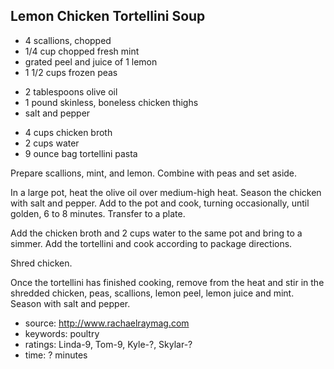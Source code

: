 Lemon Chicken Tortellini Soup
-----------------------------

- 4 scallions, chopped
- 1/4 cup chopped fresh mint
- grated peel and juice of 1 lemon
- 1 1/2 cups frozen peas
<!-- -->
- 2 tablespoons olive oil
- 1 pound skinless, boneless chicken thighs
- salt and pepper
<!-- -->
- 4 cups chicken broth
- 2 cups water
- 9 ounce bag tortellini pasta

Prepare scallions, mint, and lemon.  Combine with peas and set aside.

In a large pot, heat the olive oil over medium-high heat. Season the
chicken with salt and pepper. Add to the pot and cook, turning
occasionally, until golden, 6 to 8 minutes.  Transfer to a plate.

Add the chicken broth and 2 cups water to the same pot and bring to a
simmer. Add the tortellini and cook according to package
directions.

Shred chicken.

Once the tortellini has finished cooking, remove from the heat and
stir in the shredded chicken, peas, scallions, lemon peel, lemon juice
and mint. Season with salt and pepper.

- source: http://www.rachaelraymag.com
- keywords: poultry
- ratings: Linda-9, Tom-9, Kyle-?, Skylar-?
- time: ? minutes

